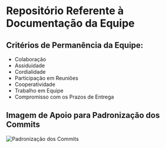 # Repositório Referente à Documentação da Equipe
## Critérios de Permanência da Equipe:
- Colaboração 
- Assiduidade
- Cordialidade
- Participação em Reuniões
- Cooperatividade
- Trabalho em Equipe
- Compromisso com os Prazos de Entrega

## Imagem de Apoio para Padronização dos Commits
![Padronização dos Commits](Padronização%de%Commits.png)
